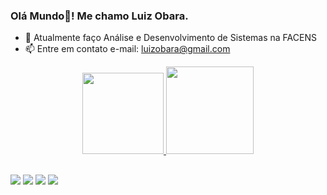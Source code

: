 ### Olá Mundo👋! Me chamo Luiz Obara.

- 🌱 Atualmente faço Análise e Desenvolvimento de Sistemas na FACENS
- 📫 Entre em contato e-mail: luizobara@gmail.com

<div align="center">
  <a href="https://github.com/GustavoObara">
  <img height="130em" src="https://github-readme-stats.vercel.app/api?username=GustavoObara&show_icons=false&theme=dark&include_all_commits=true&count_private=true"/>
  <img height="140em" src="https://github-readme-stats.vercel.app/api/top-langs/?username=GustavoObara&layout=compact&langs_count=7&theme=dark"/>
</div>
  
##
  
<div>
  <a href="https://instagram.com/luizobara" target="_blank"><img src="https://img.shields.io/badge/-Instagram-%23E4405F?style=for-the-badge&logo=instagram&logoColor=white" target="_blank"></a>
 <a href="https://discord.gg/wGhJEYF3" target="_blank"><img src="https://img.shields.io/badge/Discord-7289DA?style=for-the-badge&logo=discord&logoColor=white" target="_blank"></a> 
  <a href = "mailto:luizobara@gmail.com"><img src="https://img.shields.io/badge/-Gmail-%23333?style=for-the-badge&logo=gmail&logoColor=white" target="_blank"></a>
  <a href="https://www.linkedin.com/in/luiz-obara-544945218/" target="_blank"><img src="https://img.shields.io/badge/-LinkedIn-%230077B5?style=for-the-badge&logo=linkedin&logoColor=white" target="_blank"></a>
</div>
